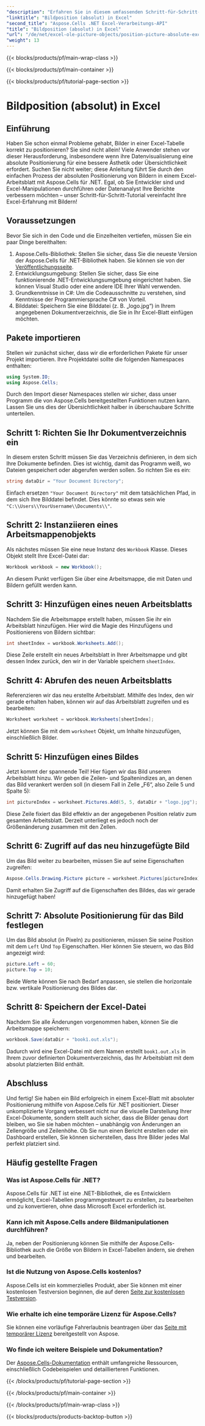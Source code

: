 ```yaml
---
"description": "Erfahren Sie in diesem umfassenden Schritt-für-Schritt-Tutorial, wie Sie Bilder in Excel mit Aspose.Cells für .NET absolut positionieren."
"linktitle": "Bildposition (absolut) in Excel"
"second_title": "Aspose.Cells .NET Excel-Verarbeitungs-API"
"title": "Bildposition (absolut) in Excel"
"url": "/de/net/excel-ole-picture-objects/position-picture-absolute-excel/"
"weight": 13
---
```


{{< blocks/products/pf/main-wrap-class >}}

{{< blocks/products/pf/main-container >}}

{{< blocks/products/pf/tutorial-page-section >}}

# Bildposition (absolut) in Excel

## Einführung
Haben Sie schon einmal Probleme gehabt, Bilder in einer Excel-Tabelle korrekt zu positionieren? Sie sind nicht allein! Viele Anwender stehen vor dieser Herausforderung, insbesondere wenn ihre Datenvisualisierung eine absolute Positionierung für eine bessere Ästhetik oder Übersichtlichkeit erfordert. Suchen Sie nicht weiter; diese Anleitung führt Sie durch den einfachen Prozess der absoluten Positionierung von Bildern in einem Excel-Arbeitsblatt mit Aspose.Cells für .NET. Egal, ob Sie Entwickler sind und Excel-Manipulationen durchführen oder Datenanalyst Ihre Berichte verbessern möchten – unser Schritt-für-Schritt-Tutorial vereinfacht Ihre Excel-Erfahrung mit Bildern!
## Voraussetzungen
Bevor Sie sich in den Code und die Einzelheiten vertiefen, müssen Sie ein paar Dinge bereithalten:
1. Aspose.Cells-Bibliothek: Stellen Sie sicher, dass Sie die neueste Version der Aspose.Cells für .NET-Bibliothek haben. Sie können sie von der [Veröffentlichungsseite](https://releases.aspose.com/cells/net/).
2. Entwicklungsumgebung: Stellen Sie sicher, dass Sie eine funktionierende .NET-Entwicklungsumgebung eingerichtet haben. Sie können Visual Studio oder eine andere IDE Ihrer Wahl verwenden.
3. Grundkenntnisse in C#: Um die Codeausschnitte zu verstehen, sind Kenntnisse der Programmiersprache C# von Vorteil.
4. Bilddatei: Speichern Sie eine Bilddatei (z. B. „logo.jpg“) in Ihrem angegebenen Dokumentverzeichnis, die Sie in Ihr Excel-Blatt einfügen möchten.

## Pakete importieren
Stellen wir zunächst sicher, dass wir die erforderlichen Pakete für unser Projekt importieren. Ihre Projektdatei sollte die folgenden Namespaces enthalten:
```csharp
using System.IO;
using Aspose.Cells;
```
Durch den Import dieser Namespaces stellen wir sicher, dass unser Programm die von Aspose.Cells bereitgestellten Funktionen nutzen kann.
Lassen Sie uns dies der Übersichtlichkeit halber in überschaubare Schritte unterteilen.
## Schritt 1: Richten Sie Ihr Dokumentverzeichnis ein
In diesem ersten Schritt müssen Sie das Verzeichnis definieren, in dem sich Ihre Dokumente befinden. Dies ist wichtig, damit das Programm weiß, wo Dateien gespeichert oder abgerufen werden sollen. So richten Sie es ein:
```csharp
string dataDir = "Your Document Directory";
```
Einfach ersetzen `"Your Document Directory"` mit dem tatsächlichen Pfad, in dem sich Ihre Bilddatei befindet. Dies könnte so etwas sein wie `"C:\\Users\\YourUsername\\Documents\\"`.
## Schritt 2: Instanziieren eines Arbeitsmappenobjekts
Als nächstes müssen Sie eine neue Instanz des `Workbook` Klasse. Dieses Objekt stellt Ihre Excel-Datei dar:
```csharp
Workbook workbook = new Workbook();
```
An diesem Punkt verfügen Sie über eine Arbeitsmappe, die mit Daten und Bildern gefüllt werden kann.
## Schritt 3: Hinzufügen eines neuen Arbeitsblatts
Nachdem Sie die Arbeitsmappe erstellt haben, müssen Sie ihr ein Arbeitsblatt hinzufügen. Hier wird die Magie des Hinzufügens und Positionierens von Bildern sichtbar:
```csharp
int sheetIndex = workbook.Worksheets.Add();
```
Diese Zeile erstellt ein neues Arbeitsblatt in Ihrer Arbeitsmappe und gibt dessen Index zurück, den wir in der Variable speichern `sheetIndex`.
## Schritt 4: Abrufen des neuen Arbeitsblatts
Referenzieren wir das neu erstellte Arbeitsblatt. Mithilfe des Index, den wir gerade erhalten haben, können wir auf das Arbeitsblatt zugreifen und es bearbeiten:
```csharp
Worksheet worksheet = workbook.Worksheets[sheetIndex];
```
Jetzt können Sie mit dem `worksheet` Objekt, um Inhalte hinzuzufügen, einschließlich Bilder.
## Schritt 5: Hinzufügen eines Bildes
Jetzt kommt der spannende Teil! Hier fügen wir das Bild unserem Arbeitsblatt hinzu. Wir geben die Zeilen- und Spaltenindizes an, an denen das Bild verankert werden soll (in diesem Fall in Zelle „F6“, also Zeile 5 und Spalte 5):
```csharp
int pictureIndex = worksheet.Pictures.Add(5, 5, dataDir + "logo.jpg");
```
Diese Zeile fixiert das Bild effektiv an der angegebenen Position relativ zum gesamten Arbeitsblatt. Derzeit unterliegt es jedoch noch der Größenänderung zusammen mit den Zellen.
## Schritt 6: Zugriff auf das neu hinzugefügte Bild
Um das Bild weiter zu bearbeiten, müssen Sie auf seine Eigenschaften zugreifen:
```csharp
Aspose.Cells.Drawing.Picture picture = worksheet.Pictures[pictureIndex];
```
Damit erhalten Sie Zugriff auf die Eigenschaften des Bildes, das wir gerade hinzugefügt haben!
## Schritt 7: Absolute Positionierung für das Bild festlegen
Um das Bild absolut (in Pixeln) zu positionieren, müssen Sie seine Position mit dem `Left` Und `Top` Eigenschaften. Hier können Sie steuern, wo das Bild angezeigt wird:
```csharp
picture.Left = 60;
picture.Top = 10;
```
Beide Werte können Sie nach Bedarf anpassen, sie stellen die horizontale bzw. vertikale Positionierung des Bildes dar.
## Schritt 8: Speichern der Excel-Datei
Nachdem Sie alle Änderungen vorgenommen haben, können Sie die Arbeitsmappe speichern:
```csharp
workbook.Save(dataDir + "book1.out.xls");
```
Dadurch wird eine Excel-Datei mit dem Namen erstellt `book1.out.xls` in Ihrem zuvor definierten Dokumentverzeichnis, das Ihr Arbeitsblatt mit dem absolut platzierten Bild enthält.

## Abschluss
Und fertig! Sie haben ein Bild erfolgreich in einem Excel-Blatt mit absoluter Positionierung mithilfe von Aspose.Cells für .NET positioniert. Dieser unkomplizierte Vorgang verbessert nicht nur die visuelle Darstellung Ihrer Excel-Dokumente, sondern stellt auch sicher, dass die Bilder genau dort bleiben, wo Sie sie haben möchten – unabhängig von Änderungen an Zellengröße und Zeilenhöhe. Ob Sie nun einen Bericht erstellen oder ein Dashboard erstellen, Sie können sicherstellen, dass Ihre Bilder jedes Mal perfekt platziert sind.
## Häufig gestellte Fragen
### Was ist Aspose.Cells für .NET?
Aspose.Cells für .NET ist eine .NET-Bibliothek, die es Entwicklern ermöglicht, Excel-Tabellen programmgesteuert zu erstellen, zu bearbeiten und zu konvertieren, ohne dass Microsoft Excel erforderlich ist.
### Kann ich mit Aspose.Cells andere Bildmanipulationen durchführen?
Ja, neben der Positionierung können Sie mithilfe der Aspose.Cells-Bibliothek auch die Größe von Bildern in Excel-Tabellen ändern, sie drehen und bearbeiten.
### Ist die Nutzung von Aspose.Cells kostenlos?
Aspose.Cells ist ein kommerzielles Produkt, aber Sie können mit einer kostenlosen Testversion beginnen, die auf deren [Seite zur kostenlosen Testversion](https://releases.aspose.com/).
### Wie erhalte ich eine temporäre Lizenz für Aspose.Cells?
Sie können eine vorläufige Fahrerlaubnis beantragen über das [Seite mit temporärer Lizenz](https://purchase.aspose.com/temporary-license/) bereitgestellt von Aspose.
### Wo finde ich weitere Beispiele und Dokumentation?
Der [Aspose.Cells-Dokumentation](https://reference.aspose.com/cells/net/) enthält umfangreiche Ressourcen, einschließlich Codebeispielen und detaillierteren Funktionen.

{{< /blocks/products/pf/tutorial-page-section >}}

{{< /blocks/products/pf/main-container >}}

{{< /blocks/products/pf/main-wrap-class >}}

{{< blocks/products/products-backtop-button >}}
